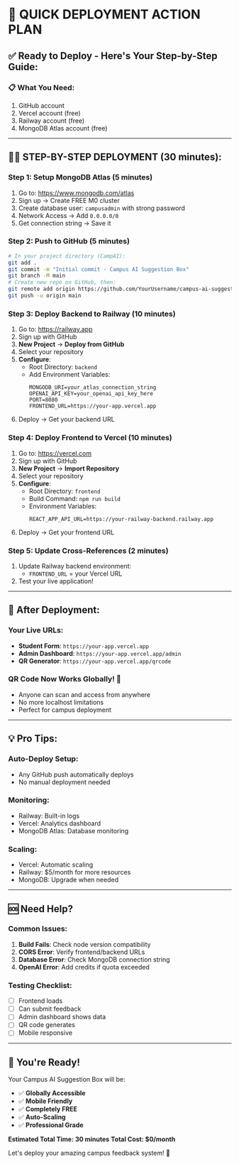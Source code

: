 # 🚀 QUICK DEPLOYMENT ACTION PLAN

## ✅ **Ready to Deploy - Here's Your Step-by-Step Guide:**

### **📋 What You Need:**
1. GitHub account
2. Vercel account (free)
3. Railway account (free)
4. MongoDB Atlas account (free)

---

## 🏃‍♂️ **STEP-BY-STEP DEPLOYMENT (30 minutes):**

### **Step 1: Setup MongoDB Atlas (5 minutes)**
1. Go to: https://www.mongodb.com/atlas
2. Sign up → Create FREE M0 cluster
3. Create database user: `campusadmin` with strong password
4. Network Access → Add `0.0.0.0/0`
5. Get connection string → Save it

### **Step 2: Push to GitHub (5 minutes)**
```bash
# In your project directory (CampAI):
git add .
git commit -m "Initial commit - Campus AI Suggestion Box"
git branch -M main
# Create new repo on GitHub, then:
git remote add origin https://github.com/YourUsername/campus-ai-suggestion-box.git
git push -u origin main
```

### **Step 3: Deploy Backend to Railway (10 minutes)**
1. Go to: https://railway.app
2. Sign up with GitHub
3. **New Project** → **Deploy from GitHub**
4. Select your repository
5. **Configure**:
   - Root Directory: `backend`
   - Add Environment Variables:
     ```
     MONGODB_URI=your_atlas_connection_string
     OPENAI_API_KEY=your_openai_api_key_here
     PORT=8080
     FRONTEND_URL=https://your-app.vercel.app
     ```
6. Deploy → Get your backend URL

### **Step 4: Deploy Frontend to Vercel (10 minutes)**
1. Go to: https://vercel.com
2. Sign up with GitHub
3. **New Project** → **Import Repository**
4. Select your repository
5. **Configure**:
   - Root Directory: `frontend`
   - Build Command: `npm run build`
   - Environment Variables:
     ```
     REACT_APP_API_URL=https://your-railway-backend.railway.app
     ```
6. Deploy → Get your frontend URL

### **Step 5: Update Cross-References (2 minutes)**
1. Update Railway backend environment:
   - `FRONTEND_URL` = your Vercel URL
2. Test your live application!

---

## 🎯 **After Deployment:**

### **Your Live URLs:**
- **Student Form**: `https://your-app.vercel.app`
- **Admin Dashboard**: `https://your-app.vercel.app/admin`
- **QR Generator**: `https://your-app.vercel.app/qrcode`

### **QR Code Now Works Globally! 📱**
- Anyone can scan and access from anywhere
- No more localhost limitations
- Perfect for campus deployment

---

## 💡 **Pro Tips:**

### **Auto-Deploy Setup:**
- Any GitHub push automatically deploys
- No manual deployment needed

### **Monitoring:**
- Railway: Built-in logs
- Vercel: Analytics dashboard
- MongoDB Atlas: Database monitoring

### **Scaling:**
- Vercel: Automatic scaling
- Railway: $5/month for more resources
- MongoDB: Upgrade when needed

---

## 🆘 **Need Help?**

### **Common Issues:**
1. **Build Fails**: Check node version compatibility
2. **CORS Error**: Verify frontend/backend URLs
3. **Database Error**: Check MongoDB connection string
4. **OpenAI Error**: Add credits if quota exceeded

### **Testing Checklist:**
- [ ] Frontend loads
- [ ] Can submit feedback
- [ ] Admin dashboard shows data
- [ ] QR code generates
- [ ] Mobile responsive

---

## 🎉 **You're Ready!**

Your Campus AI Suggestion Box will be:
- ✅ **Globally Accessible**
- ✅ **Mobile Friendly**
- ✅ **Completely FREE**
- ✅ **Auto-Scaling**
- ✅ **Professional Grade**

**Estimated Total Time: 30 minutes**
**Total Cost: $0/month**

Let's deploy your amazing campus feedback system! 🚀